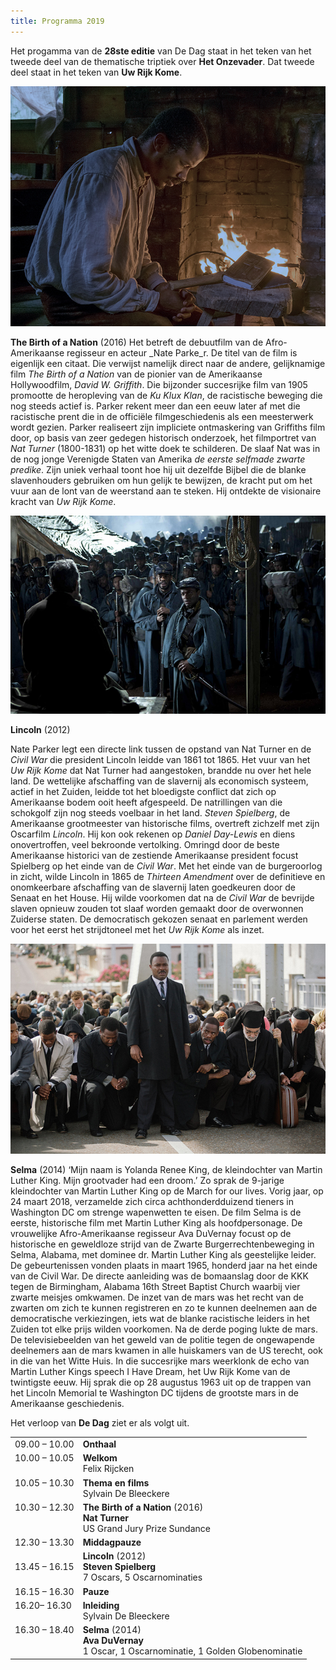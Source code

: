 ```yaml
---
title: Programma 2019
---
```


Het progamma van de **28ste editie** van De Dag staat in het teken van het tweede deel van de thematische triptiek over **Het Onzevader**. Dat tweede deel staat in het teken van **Uw Rijk Kome**.

<img src= "bn.jpg">

**The Birth of a Nation** (2016) Het betreft de debuutfilm van de Afro-Amerikaanse regisseur en acteur _Nate Parke_r. De titel van de film is eigenlijk een citaat. Die verwijst namelijk direct naar de andere, gelijknamige film _The Birth of a Nation_ van de pionier van de Amerikaanse Hollywoodfilm, _David W. Griffith_. Die bijzonder succesrijke film van 1905 promootte de heropleving van de _Ku Klux Klan_, de racistische beweging die nog steeds actief is. Parker rekent meer dan een eeuw later af met die racistische prent die in de officiële filmgeschiedenis als een meesterwerk wordt gezien. Parker realiseert zijn impliciete ontmaskering van Griffiths film door, op basis van zeer gedegen historisch onderzoek, het filmportret van _Nat Turner_ (1800-1831) op het witte doek te schilderen. De slaaf Nat was in de nog jonge Verenigde Staten van Amerika _de eerste selfmade zwarte predike_. Zijn uniek verhaal toont hoe hij uit dezelfde Bijbel die de blanke slavenhouders gebruiken om hun gelijk te bewijzen, de kracht put om het vuur aan de lont van de weerstand aan te steken. Hij ontdekte de visionaire kracht van _Uw Rijk Kome_. 

<img src=lc.jpg>

**Lincoln** (2012) 

Nate Parker legt een directe link tussen de opstand van Nat Turner en de _Civil War_ die president Lincoln leidde van 1861 tot 1865. Het vuur van het _Uw Rijk Kome_ dat Nat Turner had aangestoken, brandde nu over het hele land. De wettelijke afschaffing van de slavernij als economisch systeem, actief in het Zuiden, leidde tot het bloedigste conflict dat zich op Amerikaanse bodem ooit heeft afgespeeld. De natrillingen van die schokgolf zijn nog steeds voelbaar in het land. _Steven Spielberg_, de Amerikaanse grootmeester van historische films, overtreft zichzelf met zijn Oscarfilm _Lincoln_. Hij kon ook rekenen op _Daniel Day-Lewis_ en diens onovertroffen, veel bekroonde vertolking. Omringd door de beste Amerikaanse historici van de zestiende Amerikaanse president  focust Spielberg op het einde van de _Civil War_. Met het einde van de burgeroorlog in zicht, wilde Lincoln in 1865 de _Thirteen Amendment_ over de definitieve en onomkeerbare afschaffing van de slavernij laten goedkeuren door de Senaat en het House. Hij wilde voorkomen dat na de _Civil War_ de bevrijde slaven opnieuw zouden tot slaaf worden gemaakt door de overwonnen Zuiderse staten. De democratisch gekozen senaat en parlement werden voor het eerst het strijdtoneel met het _Uw Rijk Kome_ als inzet.

<img src="sel.jpg">

**Selma** (2014) ‘Mijn naam is Yolanda Renee King, de kleindochter van Martin Luther King. Mijn grootvader had een droom.’ Zo sprak de 9-jarige kleindochter van Martin Luther King op de March for our lives. Vorig jaar, op 24 maart 2018, verzamelde zich circa achthonderdduizend tieners in Washington DC om strenge wapenwetten te eisen. De film Selma is de eerste, historische film met Martin Luther King als hoofdpersonage. De vrouwelijke Afro-Amerikaanse regisseur Ava DuVernay focust op de historische en geweldloze strijd van de Zwarte Burgerrechtenbeweging in Selma, Alabama, met dominee dr. Martin Luther King als geestelijke leider. De gebeurtenissen vonden plaats in maart 1965, honderd jaar na het einde van de Civil War. De directe aanleiding was de bomaanslag door de KKK tegen de Birmingham, Alabama 16th Street Baptist Church waarbij vier zwarte meisjes omkwamen. De inzet van de mars was het recht van de zwarten om zich te kunnen registreren en zo te kunnen deelnemen aan de democratische verkiezingen, iets wat de blanke racistische leiders in het Zuiden tot elke prijs wilden voorkomen. Na de derde poging lukte de mars. De televisiebeelden van het geweld van de politie tegen de ongewapende deelnemers aan de mars kwamen in alle huiskamers van de US terecht, ook in die van het Witte Huis. In die succesrijke mars weerklonk de echo van Martin Luther Kings speech I Have  Dream, het Uw Rijk Kome van de twintigste eeuw. Hij sprak die op 28 augustus 1963 uit op de trappen van het Lincoln Memorial te Washington DC tijdens de grootste mars in de Amerikaanse geschiedenis.

Het verloop van **De Dag** ziet er als volgt uit.

<table cellpadding="3" cellspacing="2">
               <tr>
                 <td valign="top">09.00 &ndash; 10.00</td>
                 <td><strong id="onthaal">Onthaal</strong></td>
               </tr>
               <tr>
                 <td valign="top">10.00 &ndash; 10.05 </td>
                 <td><strong id="welkom">Welkom</strong><br>
                   <span id="felixrijcken">Felix Rijcken</span></td>
               </tr>
                 <td valign="top">10.05 &ndash; 10.30 </td>
                 <td><strong id="ovrhetthema">Thema en films</strong><br>
                   <span id="SylvainDeBleeckere">Sylvain De Bleeckere</span></td>
               </tr>
                 </td> 
               <tr>
                 <td valign="top">10.30 &ndash; 12.30</td>
                 <td><strong class="style1" id="legaminauv&eacute;lo">The Birth of a Nation</strong> (2016) <br>
                   <strong>Nat Turner</strong><br>
                   <span class="Prijs">US Grand Jury Prize Sundance</span></td>
               </tr>
               <tr>
                 <td>12.30  &ndash; 13.30</td>
                 <td id="middagpauze2"><strong>Middagpauze</strong></td>
               </tr>
                 <td valign="top
               <tr>
                 <td valign="top">13.45  &ndash; 16.15</td>
                 <td><strong class="style1">Lincoln </strong>(2012) <br>
                   <strong id="tonykaye">Steven Spielberg</strong><br>
                 <span class="Prijs">7 Oscars, 5   Oscarnominaties</span></td>
               </tr>
               <tr>
                 <td valign="top">16.15 &ndash; 16.30</td>
                 <td><strong id="pauze">Pauze</strong></td>
               </tr>
                 <td valign="top">16.20&ndash; 16.30 </td>
                 <td><strong id="inleiding">Inleiding <span class="gamin"></span></strong><br>
                   <span id="SylvainDeBleeckere">Sylvain De Bleeckere</span></td>
               <tr>
                 <td valign="top">16.30 &ndash; 18.40</td>
                 <td><strong class="style1" id="hiddenfigures">Selma</strong> (2014) <br>
                   <span id="alikaurismaki"><strong> Ava DuVernay</strong> <br>
                   <span class="Prijs">1 Oscar, 1 Oscarnominatie, 1 Golden Globenominatie </span></span></td>
               </tr>
            </td>
    </table>